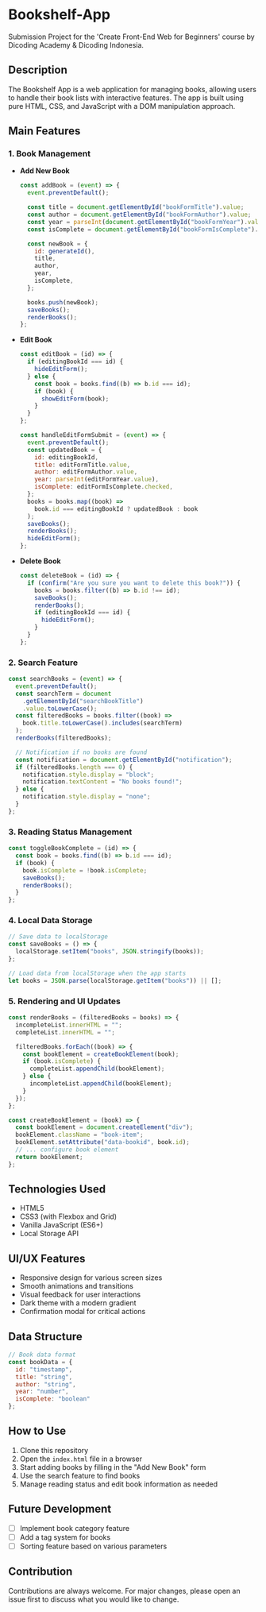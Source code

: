 
# Bookshelf-App

Submission Project for the 'Create Front-End Web for Beginners' course by Dicoding Academy & Dicoding Indonesia.

## Description

The Bookshelf App is a web application for managing books, allowing users to handle their book lists with interactive features. The app is built using pure HTML, CSS, and JavaScript with a DOM manipulation approach.

## Main Features

### 1. Book Management

- **Add New Book**

  ```javascript
  const addBook = (event) => {
    event.preventDefault();

    const title = document.getElementById("bookFormTitle").value;
    const author = document.getElementById("bookFormAuthor").value;
    const year = parseInt(document.getElementById("bookFormYear").value);
    const isComplete = document.getElementById("bookFormIsComplete").checked;

    const newBook = {
      id: generateId(),
      title,
      author,
      year,
      isComplete,
    };

    books.push(newBook);
    saveBooks();
    renderBooks();
  };
  ```
- **Edit Book**

  ```javascript
  const editBook = (id) => {
    if (editingBookId === id) {
      hideEditForm();
    } else {
      const book = books.find((b) => b.id === id);
      if (book) {
        showEditForm(book);
      }
    }
  };

  const handleEditFormSubmit = (event) => {
    event.preventDefault();
    const updatedBook = {
      id: editingBookId,
      title: editFormTitle.value,
      author: editFormAuthor.value,
      year: parseInt(editFormYear.value),
      isComplete: editFormIsComplete.checked,
    };
    books = books.map((book) =>
      book.id === editingBookId ? updatedBook : book
    );
    saveBooks();
    renderBooks();
    hideEditForm();
  };
  ```
- **Delete Book**

  ```javascript
  const deleteBook = (id) => {
    if (confirm("Are you sure you want to delete this book?")) {
      books = books.filter((b) => b.id !== id);
      saveBooks();
      renderBooks();
      if (editingBookId === id) {
        hideEditForm();
      }
    }
  };
  ```

### 2. Search Feature

```javascript
const searchBooks = (event) => {
  event.preventDefault();
  const searchTerm = document
    .getElementById("searchBookTitle")
    .value.toLowerCase();
  const filteredBooks = books.filter((book) =>
    book.title.toLowerCase().includes(searchTerm)
  );
  renderBooks(filteredBooks);

  // Notification if no books are found
  const notification = document.getElementById("notification");
  if (filteredBooks.length === 0) {
    notification.style.display = "block";
    notification.textContent = "No books found!";
  } else {
    notification.style.display = "none";
  }
};
```

### 3. Reading Status Management

```javascript
const toggleBookComplete = (id) => {
  const book = books.find((b) => b.id === id);
  if (book) {
    book.isComplete = !book.isComplete;
    saveBooks();
    renderBooks();
  }
};
```

### 4. Local Data Storage

```javascript
// Save data to localStorage
const saveBooks = () => {
  localStorage.setItem("books", JSON.stringify(books));
};

// Load data from localStorage when the app starts
let books = JSON.parse(localStorage.getItem("books")) || [];
```

### 5. Rendering and UI Updates

```javascript
const renderBooks = (filteredBooks = books) => {
  incompleteList.innerHTML = "";
  completeList.innerHTML = "";

  filteredBooks.forEach((book) => {
    const bookElement = createBookElement(book);
    if (book.isComplete) {
      completeList.appendChild(bookElement);
    } else {
      incompleteList.appendChild(bookElement);
    }
  });
};

const createBookElement = (book) => {
  const bookElement = document.createElement("div");
  bookElement.className = "book-item";
  bookElement.setAttribute("data-bookid", book.id);
  // ... configure book element
  return bookElement;
};
```

## Technologies Used

- HTML5
- CSS3 (with Flexbox and Grid)
- Vanilla JavaScript (ES6+)
- Local Storage API

## UI/UX Features

- Responsive design for various screen sizes
- Smooth animations and transitions
- Visual feedback for user interactions
- Dark theme with a modern gradient
- Confirmation modal for critical actions

## Data Structure

```javascript
// Book data format
const bookData = {
  id: "timestamp",
  title: "string",
  author: "string",
  year: "number",
  isComplete: "boolean"
};
```

## How to Use

1. Clone this repository
2. Open the `index.html` file in a browser
3. Start adding books by filling in the "Add New Book" form
4. Use the search feature to find books
5. Manage reading status and edit book information as needed

## Future Development

- [ ] Implement book category feature
- [ ] Add a tag system for books
- [ ] Sorting feature based on various parameters

## Contribution

Contributions are always welcome. For major changes, please open an issue first to discuss what you would like to change.
